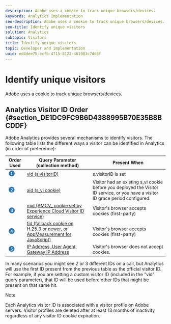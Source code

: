 ```yaml
---
description: Adobe uses a cookie to track unique browsers/devices.
keywords: Analytics Implementation
seo-description: Adobe uses a cookie to track unique browsers/devices.
seo-title: Identify unique visitors
solution: Analytics
subtopic: Visitors
title: Identify unique visitors
topic: Developer and implementation
uuid: ed4dee75-ecfb-4715-8122-461983c7dd8f
---
```


# Identify unique visitors

Adobe uses a cookie to track unique browsers/devices.

## Analytics Visitor ID Order {#section_DE1DC9FC9B6D4388995B70E35B8BCDDF}

Adobe Analytics provides several mechanisms to identify visitors. The following table lists the different ways a visitor can be identified in Analytics (in order of preference): 

|  Order Used  | Query Parameter (collection method)  | Present When  |
|---|---|---|
|   ![](assets/step1_icon.png) | [vid (s.visitorID)](../../../implement/js-implementation/c-unique-visitors/visid-custom.md#concept_4A2000F4B6ED41E99CA6118A6D74ECE8)  | s.visitorID is set  |
|   ![](assets/step2_icon.png) | [aid (s_vi cookie)](../../../implement/js-implementation/c-unique-visitors/visid-analytics.md#concept_74F6B4B9B2FA415AB5D029A1F8F099BC)  | Visitor had an existing s_vi cookie before you deployed the Visitor ID service, or you have a visitor ID grace period configured.  |
|   ![](assets/step3_icon.png) | [mid (AMCV_ cookie set by Experience Cloud Visitor ID service)](https://marketing.adobe.com/resources/help/en_US/mcvid/)  | Visitor's browser accepts cookies (first-party)  |
|   ![](assets/step4_icon.png) | [fid (fallback cookie on H.25.3 or newer, or AppMeasurement for JavaScript)](../../../implement/js-implementation/c-unique-visitors/visid-fallback.md#concept_EBCBF9EB390E45A2BA20DB6BE931C505)  | Visitor's browser accepts cookies (first-party)  |
|   ![](assets/step5_icon.png) | [IP Address, User Agent, Gateway IP Address](../../../implement/js-implementation/c-unique-visitors/visid-fallback.md#section_104819D74C594ECE879144FCC5DEF4BF)  | Visitor's browser does not accept cookies.  |

In many scenarios you might see 2 or 3 different IDs on a call, but Analytics will use the first ID present from the previous table as the official visitor ID. For example, if you are setting a custom visitor ID (included in the "vid" query parameter), that ID will be used before other IDs that might be present on that same hit.

>[!NOTE]
>
>Each Analytics visitor ID is associated with a visitor profile on Adobe servers. Visitor profiles are deleted after at least 13 months of inactivity regardless of any visitor ID cookie expiration.
